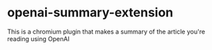 # openai-summary-extension
This is a chromium plugin that makes a summary of the article you're reading using OpenAI
